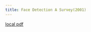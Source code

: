 ```yaml
---
title: Face Detection A Survey(2001)
---
```


[local pdf](../../../pdfs/2001-Face-Detection-A-Survey.pdf)
